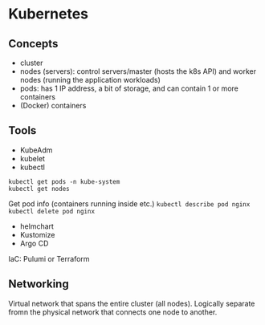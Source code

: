 # Kubernetes

## Concepts

- cluster
- nodes (servers): control servers/master (hosts the k8s API) and worker nodes (running the application workloads)
- pods: has 1 IP address, a bit of storage, and can contain 1 or more containers
- (Docker) containers

## Tools

- KubeAdm
- kubelet
- kubectl

`kubectl get pods -n kube-system`<br>
`kubectl get nodes`<br>

Get pod info (containers running inside etc.)
`kubectl describe pod nginx`<br>
`kubectl delete pod nginx`

- helmchart
- Kustomize
- Argo CD

IaC: Pulumi or Terraform

## Networking

Virtual network that spans the entire cluster (all nodes).
Logically separate fromn the physical network that connects one node to another.

